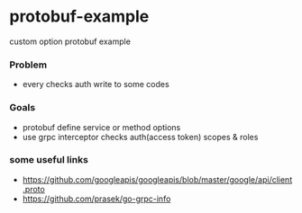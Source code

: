 # protobuf-example
custom option protobuf example

### Problem
- every checks auth write to some codes

### Goals
- protobuf define service or method options
- use grpc interceptor checks auth(access token) scopes & roles

### some useful links
- https://github.com/googleapis/googleapis/blob/master/google/api/client.proto
- https://github.com/prasek/go-grpc-info